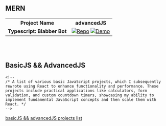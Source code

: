 ## MERN

<table style="width:100%">
  <tr>
    <th style="text-align: center;">Project Name</th>
    <th style="text-align: center;">advancedJS</th>
  </tr>
  <tr>
    <td style="text-align: center;"><strong>Typescript: Blabber Bot</strong></td>
    <td style="text-align: center;">
      <a href="https://github.com/Shcoobz/advancedJS_mern_blabber-bot/"><img src="https://img.shields.io/badge/Repo-007bff?style=for-the-badge&logo=github" alt="Repo"></a>
      <a href="https://advancedjs-mern-blabber-bot.onrender.com/"><img src="https://img.shields.io/badge/Demo-28a745?style=for-the-badge&logo=chrome" alt="Demo"></a>
    </td>
  </tr>
</table>

<br>

<br>

## BasicJS && AdvancedJS

```
<!--
/* A list of various basic JavaScript projects, which I subsequently rewrote using React to enhance functionality and performance. These projects include practical applications like calculators, form validation, and custom countdown timers, showcasing my ability to implement fundamental JavaScript concepts and then scale them with React. */
-->
```

[basicJS && advancedJS projects list](https://github.com/Shcoobz/list_basic-and-advanced-js-projects)
